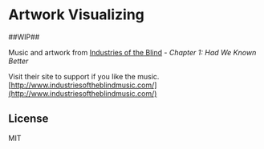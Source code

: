 Artwork Visualizing
=========

##WIP##

Music and artwork from [Industries of the Blind](https://twitter.com/industriesotb) - *Chapter 1: Had We Known Better*

Visit their site to support if you like the music.[http://www.industriesoftheblindmusic.com/](http://www.industriesoftheblindmusic.com/)

License
------
MIT
